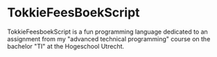 # TokkieFeesBoekScript
TokkieFeesboekScript is a fun programming language dedicated to an assignment from my "advanced technical programming" course on the bachelor "TI" at the Hogeschool Utrecht.
